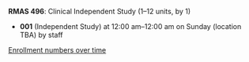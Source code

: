**RMAS 496**: Clinical Independent Study (1–12 units, by 1)

- **001** (Independent Study) at 12:00 am–12:00 am on Sunday (location TBA) by staff

[Enrollment numbers over time](./RMAS496.tsv)
